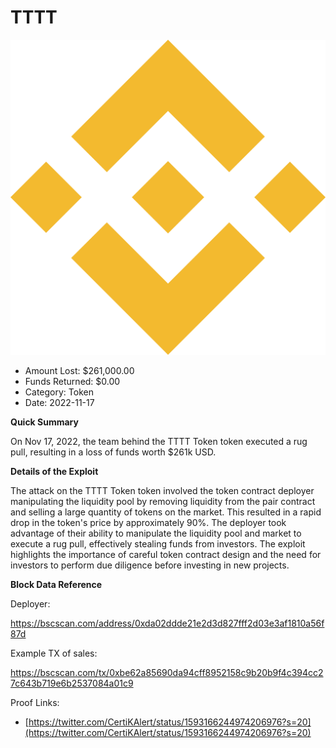 # TTTT
![TTTT](/rektimages/TTTT.png)
- Amount Lost: $261,000.00
- Funds Returned: $0.00
- Category: Token
- Date: 2022-11-17

**Quick Summary**

On Nov 17, 2022, the team behind the TTTT  Token token executed a rug pull, resulting in a loss of funds worth $261k USD.

  


 **Details of the Exploit**

The attack on the TTTT Token token involved the token contract deployer manipulating the liquidity pool by removing liquidity from the pair contract and selling a large quantity of tokens on the market. This resulted in a rapid drop in the token's price by approximately 90%. The deployer took advantage of their ability to manipulate the liquidity pool and market to execute a rug pull, effectively stealing funds from investors. The exploit highlights the importance of careful token contract design and the need for investors to perform due diligence before investing in new projects.

  


 **Block Data Reference**

Deployer:

https://bscscan.com/address/0xda02ddde21e2d3d827fff2d03e3af1810a56f87d

Example TX of sales:

https://bscscan.com/tx/0xbe62a85690da94cff8952158c9b20b9f4c394cc27c643b719e6b2537084a01c9


Proof Links:
- [https://twitter.com/CertiKAlert/status/1593166244974206976?s=20](https://twitter.com/CertiKAlert/status/1593166244974206976?s=20)


